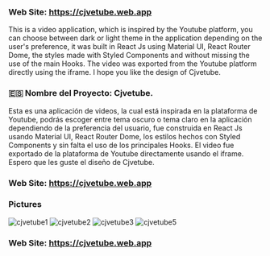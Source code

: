 

### Web Site:  https://cjvetube.web.app

This is a video application, which is inspired by the Youtube platform, you can choose between dark or light theme in the application depending on the user's preference, it was built in React Js using Material UI, React Router Dome, the styles made with Styled Components and without missing the use of the main Hooks. The video was exported from the Youtube platform directly using the iframe. I hope you like the design of Cjvetube.


### 🇪🇸 Nombre del Proyecto: Cjvetube.


Esta es una aplicación de videos, la cual está inspirada en la plataforma de Youtube, podrás escoger entre tema oscuro o tema claro en la aplicación dependiendo de la preferencia del usuario, fue construida en React Js usando Material UI, React Router Dome, los estilos hechos con Styled Components y sin falta el uso de los principales Hooks. El video fue exportado de la plataforma de Youtube directamente usando el iframe. Espero que les guste el diseño de Cjvetube.

### Web Site:  https://cjvetube.web.app

### Pictures

![cjvetube1](https://user-images.githubusercontent.com/104727028/235348995-5a8da4c7-b6c3-4a84-878c-c2622f042cfc.PNG)
![cjvetube2](https://user-images.githubusercontent.com/104727028/235678747-2acd8f6d-4b5d-4fd8-8a67-3b5bd5b3b68d.PNG)
![cjvetube3](https://user-images.githubusercontent.com/104727028/235899137-5d8f8fed-b380-4e75-92e1-a508f3780bda.PNG)
![cjvetube5](https://user-images.githubusercontent.com/104727028/236525536-e667344e-5652-4e6e-b107-5c02809e0658.PNG)


### Web Site:  https://cjvetube.web.app
